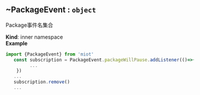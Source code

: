 <a name="module_miot/Package--module.exports..PackageEvent"></a>

## ~PackageEvent : <code>object</code>
Package事件名集合

**Kind**: inner namespace  
**Example**  
```js
import {PackageEvent} from 'miot'
   const subscription = PackageEvent.packageWillPause.addListener(()=>{
         ...
    })
   ...
   subscription.remove()
   ...
```

